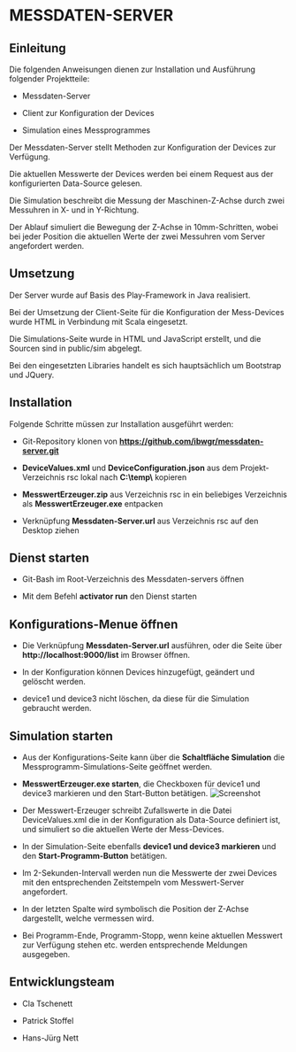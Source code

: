 # MESSDATEN-SERVER


## Einleitung

Die folgenden Anweisungen dienen zur Installation und Ausführung folgender Projektteile:
 
* Messdaten-Server 

* Client zur Konfiguration der Devices 

* Simulation eines Messprogrammes

Der Messdaten-Server stellt Methoden zur Konfiguration der Devices zur Verfügung. 

Die aktuellen Messwerte der Devices werden bei einem Request aus der konfigurierten Data-Source gelesen.


Die Simulation beschreibt die Messung der Maschinen-Z-Achse durch zwei Messuhren in X- und in Y-Richtung. 

Der Ablauf simuliert die Bewegung der Z-Achse in 10mm-Schritten, wobei bei jeder Position die aktuellen 
Werte der zwei Messuhren vom Server angefordert werden.


## Umsetzung

Der Server wurde auf Basis des Play-Framework in Java realisiert.

Bei der Umsetzung der Client-Seite für die Konfiguration der Mess-Devices wurde HTML in Verbindung mit Scala eingesetzt.

Die Simulations-Seite wurde in HTML und JavaScript erstellt, und die Sourcen sind in public/sim abgelegt.

Bei den eingesetzten Libraries handelt es sich hauptsächlich um Bootstrap und JQuery.


## Installation

Folgende Schritte müssen zur Installation ausgeführt werden:

* Git-Repository klonen von **https://github.com/ibwgr/messdaten-server.git**

* **DeviceValues.xml** und **DeviceConfiguration.json** aus dem Projekt-Verzeichnis rsc lokal nach **C:\temp\\** kopieren

* **MesswertErzeuger.zip** aus Verzeichnis rsc in ein beliebiges Verzeichnis als **MesswertErzeuger.exe** entpacken

* Verknüpfung **Messdaten-Server.url** aus Verzeichnis rsc auf den Desktop ziehen


## Dienst starten

* Git-Bash im Root-Verzeichnis des Messdaten-servers öffnen

* Mit dem Befehl **activator run** den Dienst starten


## Konfigurations-Menue öffnen

* Die Verknüpfung **Messdaten-Server.url** ausführen, oder die Seite über **http://localhost:9000/list** im Browser öffnen.

* In der Konfiguration können Devices hinzugefügt, geändert und gelöscht werden.

* device1 und device3 nicht löschen, da diese für die Simulation gebraucht werden.


## Simulation starten

* Aus der Konfigurations-Seite kann über die **Schaltfläche Simulation** die Messprogramm-Simulations-Seite geöffnet werden.

* **MesswertErzeuger.exe starten**, die Checkboxen für device1 und device3 markieren und den Start-Button betätigen.
    ![Screenshot](res/messwert_erzeuger.jpg)

* Der Messwert-Erzeuger schreibt Zufallswerte in die Datei DeviceValues.xml die in der Konfiguration als Data-Source definiert ist, und simuliert so die aktuellen Werte der Mess-Devices.

* In der Simulation-Seite ebenfalls **device1 und device3 markieren** und den **Start-Programm-Button** betätigen.

* Im 2-Sekunden-Intervall werden nun die Messwerte der zwei Devices mit den entsprechenden Zeitstempeln vom Messwert-Server angefordert.

* In der letzten Spalte wird symbolisch die Position der Z-Achse dargestellt, welche vermessen wird.

* Bei Programm-Ende, Programm-Stopp, wenn keine aktuellen Messwert zur Verfügung stehen etc. werden entsprechende Meldungen ausgegeben.


## Entwicklungsteam

* Cla Tschenett

* Patrick Stoffel

* Hans-Jürg Nett
